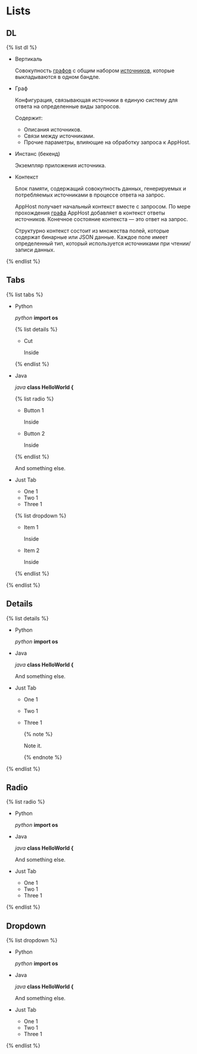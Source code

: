# Lists



## DL

{% list dl %}

- Вертикаль

    Совокупность [графов](#graph) с общим набором [источников](#instance), которые выкладываются в одном бандле.

- Граф

    Конфигурация, связывающая источники в единую систему для ответа на определенные виды запросов.

    Содержит:

    - Описания источников.
    - Связи между источниками.
    - Прочие параметры, влияющие на обработку запроса к AppHost.

- Инстанс (бекенд)

    Экземпляр приложения источника.

- Контекст

    Блок памяти, содержащий совокупность данных, генерируемых и потребляемых источниками в процессе
    ответа на запрос.

    AppHost получает начальный контекст вместе с запросом. По мере прохождения [графа](#graph) AppHost добавляет
    в контекст ответы источников. Конечное состояние контекста — это ответ на запрос.

    Структурно контекст состоит из множества полей, которые содержат бинарные или JSON данные.
    Каждое поле имеет определенный тип, который используется источниками при чтении/записи данных.

{% endlist %}



## Tabs

{% list tabs %}

- Python

    _python_
    **import os**

    {% list details %}

    - Cut

        Inside

    {% endlist %}

- Java

    _java_
    **class HelloWorld {**

    {% list radio %}

    - Button 1

        Inside

    - Button 2

        Inside

    {% endlist %}

    And something else.

- Just Tab

    - One 1
    - Two 1
    - Three 1

    {% list dropdown %}

    - Item 1

        Inside

    - Item 2

        Inside

    {% endlist %}

{% endlist %}



## Details

{% list details %}

- Python

    _python_
    **import os**

- Java

    _java_
    **class HelloWorld {**

    And something else.

- Just Tab

    - One 1
    - Two 1
    - Three 1

        {% note %}

        Note it.

        {% endnote %}

{% endlist %}



## Radio

{% list radio %}

- Python

    _python_
    **import os**

- Java

    _java_
    **class HelloWorld {**

    And something else.

- Just Tab

    - One 1
    - Two 1
    - Three 1

{% endlist %}



## Dropdown

{% list dropdown %}

- Python

    _python_
    **import os**

- Java

    _java_
    **class HelloWorld {**

    And something else.

- Just Tab

    - One 1
    - Two 1
    - Three 1

{% endlist %}
